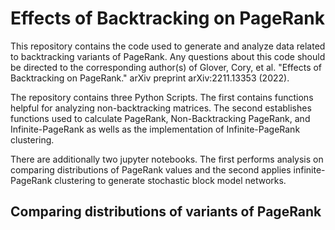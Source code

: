 # Effects of Backtracking on PageRank

This repository contains the code used to generate and analyze data related to backtracking variants of PageRank. Any questions about this code should be directed to the corresponding author(s) of Glover, Cory, et al. "Effects of Backtracking on PageRank." arXiv preprint arXiv:2211.13353 (2022).

The repository contains three Python Scripts.
The first contains functions helpful for analyzing non-backtracking matrices.
The second establishes functions used to calculate PageRank, Non-Backtracking PageRank, and Infinite-PageRank as wells as the implementation of Infinite-PageRank clustering.

There are additionally two jupyter notebooks.
The first performs analysis on comparing distributions of PageRank values and the second applies infinite-PageRank clustering to generate stochastic block model networks.

## Comparing distributions of variants of PageRank


